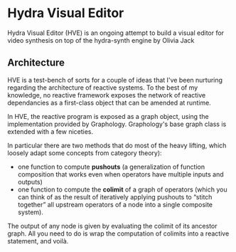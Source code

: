 # Hydra Visual Editor

Hydra Visual Editor (HVE) is an ongoing attempt to build a visual editor for video synthesis on top of the hydra-synth engine by Olivia Jack

## Architecture

HVE is a test-bench of sorts for a couple of ideas that I've been nurturing regarding the architecture of reactive systems.
To the best of my knowledge, no reactive framework exposes the network of reactive dependancies as a first-class object that can be amended at runtime.


In HVE, the reactive program is exposed as a graph object, using the implementation provided by Graphology.
Graphology's base graph class is extended with a few niceties.

In particular there are two methods that do most of the heavy lifting, which loosely adapt some concepts from category theory):

- one function to compute **pushouts** (a generalization of function composition that works even when operators have multiple inputs and outputs)
- one function to compute the **colimit** of a graph of operators (which you can think of as the result of iteratively applying pushouts to “stitch together” all upstream operators of a node into a single composite system).
    
The output of any node is given by evaluating the colimit of its ancestor graph.
All you need to do is wrap the computation of colimits into a reactive statement, and voilà.





